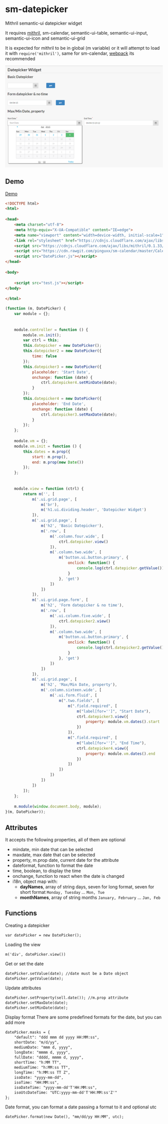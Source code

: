 # sm-datepicker
Mithril semantic-ui datepicker widget

It requires [mithril](https://github.com/lhorie/mithril.js), sm-calendar, semantic-ui-table, semantic-ui-input, semantic-ui-icon and semantic-ui-grid

It is expected for mithril to be in global (m variable) or it will attempt to load it with `require('mithril')`, same for sm-calendar, [webpack](http://webpack.github.io/docs/) its recommended

![Alt text](datepicker.png)

## Demo

[Demo](http://pinguxx.github.io/sm-datepicker/)

```html
<!DOCTYPE html>
<html>

<head>
    <meta charset="utf-8">
    <meta http-equiv="X-UA-Compatible" content="IE=edge">
    <meta name="viewport" content="width=device-width, initial-scale=1">
    <link rel="stylesheet" href="https://cdnjs.cloudflare.com/ajax/libs/semantic-ui/1.10.3/semantic.min.css">
    <script src="https://cdnjs.cloudflare.com/ajax/libs/mithril/0.1.33/mithril.min.js"></script>
    <script src="https://cdn.rawgit.com/pinguxx/sm-calendar/master/Calendar.js"></script>
    <script src="DatePicker.js"></script>
</head>

<body>

    <script src="test.js"></script>
</body>

</html>

```

```JavaScript
(function (m, DatePicker) {
    var module = {};


    module.controller = function () {
        module.vm.init();
        var ctrl = this;
        this.datepicker = new DatePicker();
        this.datepicker2 = new DatePicker({
            time: false
        });
        this.datepicker3 = new DatePicker({
            placeholder: 'Start Date',
            onchange: function (date) {
                ctrl.datepicker4.setMinDate(date);
            }
        });
        this.datepicker4 = new DatePicker({
            placeholder: 'End Date',
            onchange: function (date) {
                ctrl.datepicker3.setMaxDate(date);
            }
        });
    };

    module.vm = {};
    module.vm.init = function () {
        this.dates = m.prop({
            start: m.prop(),
            end: m.prop(new Date())
        });
    };


    module.view = function (ctrl) {
        return m('', [
            m('.ui.grid.page', [
                m('br'),
                m('h1.ui.dividing.header', 'Datepicker Widget')
            ]),
            m('.ui.grid.page', [
                m('h2', 'Basic Datepicker'),
                m('.row', [
                    m('.column.four.wide', [
                        ctrl.datepicker.view()
                    ]),
                    m('.column.two.wide', [
                        m('button.ui.button.primary', {
                            onclick: function() {
                                console.log(ctrl.datepicker.getValue());
                            }
                        }, 'get')
                    ])
                ])
            ]),
            m('.ui.grid.page.form', [
                m('h2', 'Form datepicker & no time'),
                m('.row', [
                    m('.ui.column.five.wide', [
                        ctrl.datepicker2.view()
                    ]),
                    m('.column.two.wide', [
                        m('button.ui.button.primary', {
                            onclick: function() {
                                console.log(ctrl.datepicker2.getValue());
                            }
                        }, 'get')
                    ])
                ])
            ]),
            m('.ui.grid.page', [
                m('h2', 'Max/Min Date, property'),
                m('.column.sixteen.wide', [
                    m('.ui.form.fluid', [
                        m(".two.fields", [
                            m(".field.required", [
                                m("label[for='']", "Start Date"),
                                ctrl.datepicker3.view({
                                    property: module.vm.dates().start
                                })
                            ]),
                            m(".field.required", [
                                m("label[for='']", "End Time"),
                                ctrl.datepicker4.view({
                                    property: module.vm.dates().end
                                })
                            ])
                        ])
                    ])
                ])
            ])
        ]);
    };

    m.module(window.document.body, module);
}(m, DatePicker));

```
    
## Attributes
It accepts the following properties, all of them are optional

 * mindate, min date that can be selected
 * maxdate, max date that can be selected
 * property, m.prop date, current date for the attribute
 * dateformat, function to format the date
 * time, boolean, to display the time
 * onchange, function to react when the date is changed
 * i18n, object map with:
    * **dayNames**, array of string days, seven for long format, seven for short format `Monday, Tuesday` ... `Mon, Tue`
    * **monthNames**, array of string months `January, February` ... `Jan, Feb`
    

## Functions
Creating a datepicker
```JavaScrit
var datePicker = new DatePicker();
```

Loading the view
```JavaScrit
m('div', datePicker.view())
```

Get or set the date
```JavaScrit
datePicker.setValue(date); //date must be a Date object
datePicker.getValue(date);
```

Update attributes
```JavaScrit
datePicker.setProperty(sell.date()); //m.prop attribute
datePicker.setMaxDate(date);
datePicker.setMinDate(date);
```

Display format
There are some predefined formats for the date, but you can add more
```JavaScrit
datePicker.masks = {
    "default": "ddd mmm dd yyyy HH:MM:ss",
    shortDate: "m/d/yy",
    mediumDate: "mmm d, yyyy",
    longDate: "mmmm d, yyyy",
    fullDate: "dddd, mmmm d, yyyy",
    shortTime: "h:MM TT",
    mediumTime: "h:MM:ss TT",
    longTime: "h:MM:ss TT Z",
    isoDate: "yyyy-mm-dd",
    isoTime: "HH:MM:ss",
    isoDateTime: "yyyy-mm-dd'T'HH:MM:ss",
    isoUtcDateTime: "UTC:yyyy-mm-dd'T'HH:MM:ss'Z'"
};
```

Date format, you can format a date passing a format to it and optional utc
```JavaScrit
datePicker.format(new Date(), "mm/dd/yy HH:MM", utc);
```